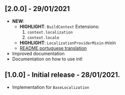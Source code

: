 ## [2.0.0] - 29/01/2021

- **NEW**:
  - **HIGHLIGHT**: `BuildContext` Extensions:
    1. `context.localization`
    2. `context.locale`
  - **HIGHLIGHT**: `LocalizationProviderMixin` mixin
  - [README portuguese translation](README-PT.md/)
- Improved documentation
- Documentation on how to use intl

## [1.0.0] - Initial release - 28/01/2021.

- Implementation for `BaseLocalization`
